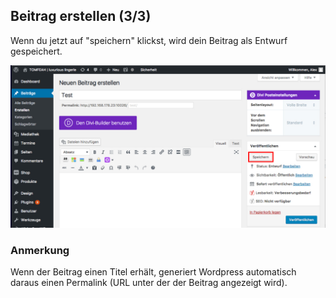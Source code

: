 ## Beitrag erstellen (3/3)

Wenn du jetzt auf "speichern" klickst, wird dein Beitrag als Entwurf gespeichert.

![image](./assets/save.jpg)

### Anmerkung
Wenn der Beitrag einen Titel erhält, generiert Wordpress automatisch daraus einen Permalink (URL unter der der Beitrag angezeigt wird).
